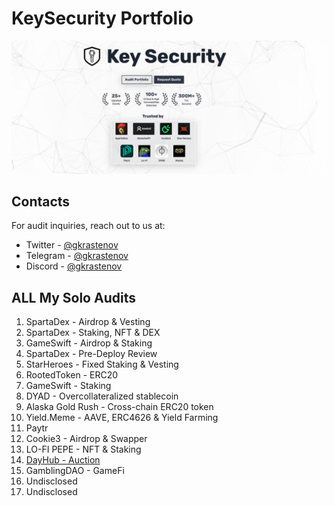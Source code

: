 # KeySecurity Portfolio

![Intro](./imgs/intro.png)

## Contacts

For audit inquiries, reach out to us at:

- Twitter - [@gkrastenov](https://twitter.com/gkrastenov)
- Telegram - [@gkrastenov](https://t.me/gkrastenov)
- Discord - [@gkrastenov](discordapp.com/users/830181816433377310)

## ALL My Solo Audits

1. SpartaDex - Airdrop & Vesting
2. SpartaDex - Staking, NFT & DEX
3. GameSwift - Airdrop & Staking
4. SpartaDex - Pre-Deploy Review
5. StarHeroes - Fixed Staking & Vesting
6. RootedToken - ERC20
7. GameSwift - Staking
8. DYAD - Overcollateralized stablecoin
9. Alaska Gold Rush - Cross-chain ERC20 token
10. Yield.Meme - AAVE, ERC4626 & Yield Farming
11. Paytr
12. Cookie3 - Airdrop & Swapper
13. LO-FI PEPE - NFT & Staking
14. [DayHub - Auction](./reports/DayHub-FairLaunch-Security-Review.pdf)
15. GamblingDAO - GameFi
16. Undisclosed
17. Undisclosed
